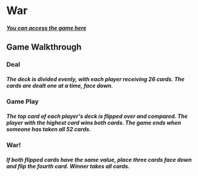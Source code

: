 # War 


#### *[You can access the game here](https://www.google.com)*

## Game Walkthrough

### Deal

##### *The deck is divided evenly, with each player receiving 26 cards. The cards are dealt one at a time, face down.*

### Game Play

##### *The top card of each player's deck is flipped over and compared. The player with the highest card wins both cards. The game ends when someone has taken all 52 cards.*

### War!

##### *If both flipped cards have the same value, place three cards face down and flip the fourth card. Winner takes all cards.*